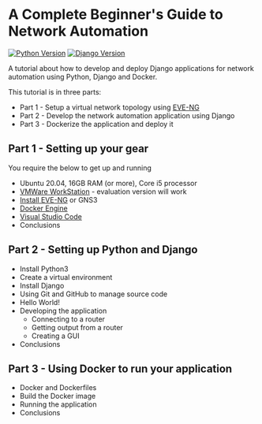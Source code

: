 # A Complete Beginner's Guide to Network Automation

[![Python Version](https://img.shields.io/badge/python-3.8.10-brightgreen.svg)](https://python.org)
[![Django Version](https://img.shields.io/badge/django-3.2-brightgreen.svg)](https://djangoproject.com)

A tutorial about how to develop and deploy Django applications for network automation using Python, Django and Docker. 

This tutorial is in three parts:
* Part 1 - Setup a virtual network topology using [EVE-NG](https://eve-ng.net)
* Part 2 - Develop the network automation application using Django
* Part 3 - Dockerize the application and deploy it

## Part 1 - Setting up your gear
You require the below to get up and running
- Ubuntu 20.04, 16GB RAM (or more), Core i5 processor
- [VMWare WorkStation](https://www.vmware.com/products/workstation-pro/workstation-pro-evaluation.html?ClickID=cwvvnwwxxin77esqe47vxififq4sqxkeanea) - evaluation version will work
- [Install EVE-NG](https://www.brianlinkletter.com/2017/02/how-to-set-up-the-eve-ng-network-emulator-on-a-linux-system/) or GNS3
- [Docker Engine](https://docs.docker.com/engine/install/ubuntu/)
- [Visual Studio Code](https://code.visualstudio.com/)
- Conclusions

## Part 2 - Setting up Python and Django
- Install Python3
- Create a virtual environment
- Install Django
- Using Git and GitHub to manage source code
- Hello World!
- Developing the application
    - Connecting to a router
    - Getting output from a router
    - Creating a GUI
- Conclusions

## Part 3 - Using Docker to run your application
- Docker and Dockerfiles
- Build the Docker image
- Running the application
- Conclusions 

